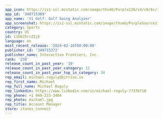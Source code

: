 ```yaml
---
app_icon: https://is1-ssl.mzstatic.com/image/thumb/Purple126/v4/c0/bc/7b/c0bc7b64-c141-448d-6cb3-1e517228f85e/AppIcon-golfProduction-0-0-1x_U007emarketing-0-0-0-10-0-0-85-220.png/1024x1024bb.png
app_id: '349715369'
app_name: 'V1 Golf: Golf Swing Analyzer'
app_screenshot: https://is1-ssl.mzstatic.com/image/thumb/PurpleSource113/v4/c6/ba/d5/c6bad52e-befd-7e42-880b-bfd75ce44f30/bdf86c2f-0ee8-4c4a-a1fa-b7a36ebf9824_V1_Golf_Ios_App_Store_Screen_1_2778x1284.png/2778x1284bb.png
category: Sports
country: US
id: C1UbJ5rcZIjE
language: en
most_recent_release: '2024-02-16T00:00:00'
publisher_id: '349715372'
publisher_name: Interactive Frontiers, Inc.
rank: '238'
release_count_in_past_year: '19'
release_count_in_past_year_category: 12
release_count_in_past_year_top_in_category: 34
rep_email: michael.roguly@bitrise.io
rep_first_name: Michael
rep_full_name: Michael Roguly
rep_linkedin: https://www.linkedin.com/in/michael-roguly-77376710
rep_phone: +1 949-233-3404
rep_photo: michael.jpg
rep_title: Account Manager
store: itunes_connect
---
```

